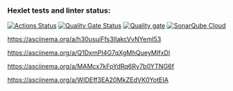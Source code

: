 ### Hexlet tests and linter status:
[![Actions Status](https://github.com/AssMasster/frontend-project-44/actions/workflows/hexlet-check.yml/badge.svg)](https://github.com/AssMasster/frontend-project-44/actions)
[![Quality Gate Status](https://sonarcloud.io/api/project_badges/measure?project=AssMasster_frontend-project-44&metric=alert_status)](https://sonarcloud.io/summary/new_code?id=AssMasster_frontend-project-44)
[![Quality gate](https://sonarcloud.io/api/project_badges/quality_gate?project=AssMasster_frontend-project-44)](https://sonarcloud.io/summary/new_code?id=AssMasster_frontend-project-44)
[![SonarQube Cloud](https://sonarcloud.io/images/project_badges/sonarcloud-light.svg)](https://sonarcloud.io/summary/new_code?id=AssMasster_frontend-project-44)

https://asciinema.org/a/h30usuiFfs3IIakcVvNYemI53 

https://asciinema.org/a/Q1DxmPl4G7qXgMhQueyMIfxDl

https://asciinema.org/a/MAMcx7kFpYdRq6Ry7b0YTNG6f

https://asciinema.org/a/WIDEff3EA20MkZEdVK0YotEIA